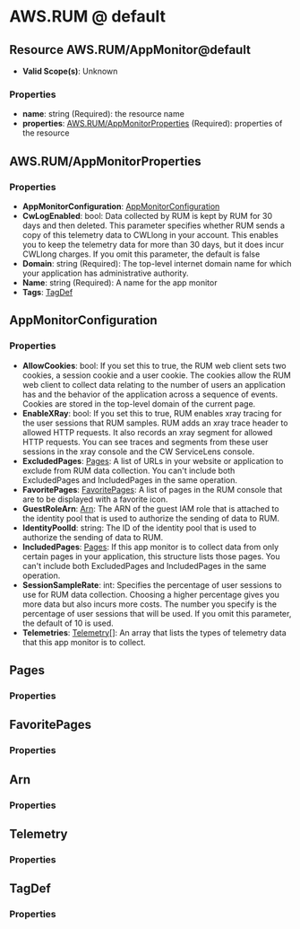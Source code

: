 # AWS.RUM @ default

## Resource AWS.RUM/AppMonitor@default
* **Valid Scope(s)**: Unknown
### Properties
* **name**: string (Required): the resource name
* **properties**: [AWS.RUM/AppMonitorProperties](#awsrumappmonitorproperties) (Required): properties of the resource

## AWS.RUM/AppMonitorProperties
### Properties
* **AppMonitorConfiguration**: [AppMonitorConfiguration](#appmonitorconfiguration)
* **CwLogEnabled**: bool: Data collected by RUM is kept by RUM for 30 days and then deleted. This parameter specifies whether RUM sends a copy of this telemetry data to CWLlong in your account. This enables you to keep the telemetry data for more than 30 days, but it does incur CWLlong charges. If you omit this parameter, the default is false
* **Domain**: string (Required): The top-level internet domain name for which your application has administrative authority.
* **Name**: string (Required): A name for the app monitor
* **Tags**: [TagDef](#tagdef)

## AppMonitorConfiguration
### Properties
* **AllowCookies**: bool: If you set this to true, the RUM web client sets two cookies, a session cookie and a user cookie. The cookies allow the RUM web client to collect data relating to the number of users an application has and the behavior of the application across a sequence of events. Cookies are stored in the top-level domain of the current page.
* **EnableXRay**: bool: If you set this to true, RUM enables xray tracing for the user sessions that RUM samples. RUM adds an xray trace header to allowed HTTP requests. It also records an xray segment for allowed HTTP requests. You can see traces and segments from these user sessions in the xray console and the CW ServiceLens console.
* **ExcludedPages**: [Pages](#pages): A list of URLs in your website or application to exclude from RUM data collection. You can't include both ExcludedPages and IncludedPages in the same operation.
* **FavoritePages**: [FavoritePages](#favoritepages): A list of pages in the RUM console that are to be displayed with a favorite icon.
* **GuestRoleArn**: [Arn](#arn): The ARN of the guest IAM role that is attached to the identity pool that is used to authorize the sending of data to RUM.
* **IdentityPoolId**: string: The ID of the identity pool that is used to authorize the sending of data to RUM.
* **IncludedPages**: [Pages](#pages): If this app monitor is to collect data from only certain pages in your application, this structure lists those pages. You can't include both ExcludedPages and IncludedPages in the same operation.
* **SessionSampleRate**: int: Specifies the percentage of user sessions to use for RUM data collection. Choosing a higher percentage gives you more data but also incurs more costs. The number you specify is the percentage of user sessions that will be used. If you omit this parameter, the default of 10 is used.
* **Telemetries**: [Telemetry](#telemetry)[]: An array that lists the types of telemetry data that this app monitor is to collect.

## Pages
### Properties

## FavoritePages
### Properties

## Arn
### Properties

## Telemetry
### Properties

## TagDef
### Properties

